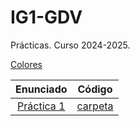 # IG1-GDV
Prácticas. Curso 2024-2025.

[Colores](https://github.com/nievesag/IG1/blob/main/TablaDeColoresHTML-HEX-RGB.jpg)

| Enunciado | Código |
|:--:|:--:|
[Práctica 1](https://github.com/nievesag/IG1/blob/main/PRACTICA%201/IG_p1.pdf)|[carpeta](https://github.com/nievesag/IG1/tree/main/PRACTICA%201/IGProjects_x64_VS2022)|
